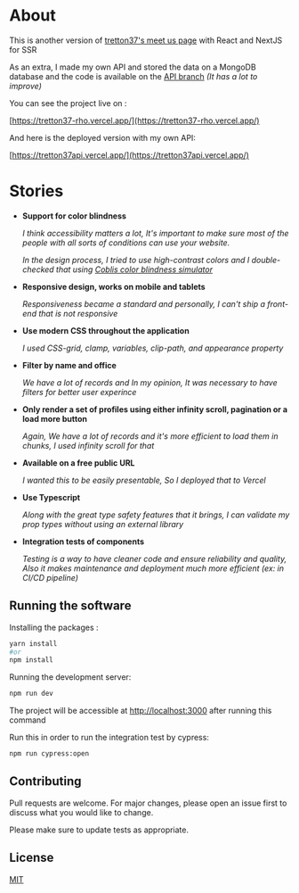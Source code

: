 # About

This is another version of [tretton37's meet us page](https://tretton37.com/meet) with React and NextJS for SSR

As an extra, I made my own API and stored the data on a MongoDB database and the code is available on the [API branch](https://github.com/FarhadMohseni/tretton37/tree/api) _(It has a lot to improve)_

You can see the project live on :

[https://tretton37-rho.vercel.app/](https://tretton37-rho.vercel.app/)

And here is the deployed version with my own API:

[https://tretton37api.vercel.app/](https://tretton37api.vercel.app/)

# Stories

- **Support for color blindness**

  _I think accessibility matters a lot, It's important to make sure most of the people with all sorts of conditions can use your website._

  _In the design process, I tried to use high-contrast colors and I double-checked that using [Coblis color blindness simulator](http://www.color-blindness.com/coblis-color-blindness-simulator/)_

- **Responsive design, works on
  mobile and tablets**

  _Responsiveness became a standard and personally, I can't ship a front-end that is not responsive_

- **Use modern CSS throughout
  the application**

  _I used CSS-grid, clamp, variables, clip-path, and appearance property_

- **Filter by name and office**

  _We have a lot of records and In my opinion, It was necessary to have filters for better user experince_

- **Only render a set of profiles
  using either infinity scroll,
  pagination or a load more
  button**

  _Again, We have a lot of records and it's more efficient to load them in chunks, I used infinity scroll for that_

- **Available on a free public URL**

  _I wanted this to be easily presentable, So I deployed that to Vercel_

- **Use Typescript**

  _Along with the great type safety features that it brings, I can validate my prop types without using an external library_

- **Integration tests of
  components**

  _Testing is a way to have cleaner code and ensure reliability and quality, Also it makes maintenance and deployment much more efficient (ex: in CI/CD pipeline)_

## Running the software

Installing the packages :

```bash
yarn install
#or
npm install
```

Running the development server:

```bash
npm run dev
```

The project will be accessible at [http://localhost:3000]() after running this command

Run this in order to run the integration test by cypress:

```bash
npm run cypress:open
```

## Contributing

Pull requests are welcome. For major changes, please open an issue first to discuss what you would like to change.

Please make sure to update tests as appropriate.

## License

[MIT](https://choosealicense.com/licenses/mit/)
